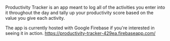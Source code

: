 Productivity Tracker is an app meant to log all of the activities you enter into it throughout the day and tally up your productivity score based on the value you give each activity.

The app is currently hosted with Google Firebase if you're interested in seeing it in action.
https://productivity-tracker-429ea.firebaseapp.com/
